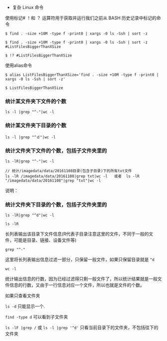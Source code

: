 - 复杂 Linux 命令
 
使用标记#  ！和 ？ 运算符用于获取并运行我们之前从 BASH 历史记录中标记的命令

`$ find . -size +10M -type f -print0 | xargs -0 ls -Ssh | sort -z`

`$ find . -size +10M -type f -print0 | xargs -0 ls -Ssh | sort -z #ListFilesBiggerThanXSize`

`$ !? #ListFilesBiggerThanXSize`


使用alias命令

`$ alias ListFilesBiggerThanXSize='find . -size +10M -type f -print0 | xargs -0 ls -Ssh | sort -z'`

`$ ListFilesBiggerThanXSize`

### 统计某文件夹下文件的个数　
```
ls -l |grep "^-"|wc -l
```
 
### 统计某文件夹下目录的个数　　
```
ls -l |grep "^ｄ"|wc -l
```

### 统计文件夹下文件的个数，包括子文件夹里的　　
```
ls -lR|grep "^-"|wc -l
```

```
// 统计/imagedata/data/20161108目录(包含子目录)下的所有txt文件　　
ls -lR /imagedata/data/20161108|grep txt|wc -l   或者  ls -lR "/imagedata/data/20161108"|grep "txt"|wc -l
```

说明：

### 统计文件夹下目录的个数，包括子文件夹里的
```
ls -lR|grep "^d"|wc -l
```
 
```
ls -lR
```
长列表输出该目录下文件信息(R代表子目录注意这里的文件，不同于一般的文件，可能是目录、链接、设备文件等)

```
grep "^-"
```
这里将长列表输出信息过滤一部分，只保留一般文件，如果只保留目录就是 `^d`

```
wc -l
```
统计输出信息的行数，因为已经过滤得只剩一般文件了，所以统计结果就是一般文件信息的行数，又由于一行信息对应一个文件，所以也就是文件的个数。

如果只查看文件夹

`ls -d`  只能显示一个.

`find -type d`    可以看到子文件夹

`ls -lF |grep /`    或 `ls -l |grep '^d'`  只看当前目录下的文件夹，不包括往下的文件夹
